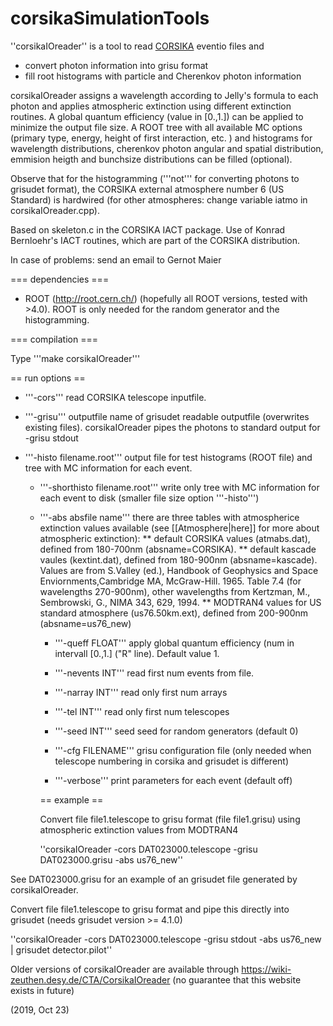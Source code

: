# corsikaSimulationTools

''corsikaIOreader'' is a tool to read [CORSIKA](https://www.ikp.kit.edu/corsika/index.php) eventio files and 

* convert photon information into grisu format
* fill root histograms with particle and Cherenkov photon information

corsikaIOreader assigns a wavelength according to Jelly's formula to each photon and applies atmospheric extinction using different extinction routines. 
A global quantum efficiency (value in [0.,1.]) can be applied to minimize the output file size.
A ROOT tree with all available MC options (primary type, energy, height of first interaction, etc. ) and
histograms for wavelength distributions, cherenkov photon angular and spatial distribution, emmision heigth and bunchsize 
distributions can be filled (optional).

Observe that for the histogramming ('''not''' for converting photons to grisudet format), the CORSIKA external atmosphere number 6 (US Standard) is hardwired (for other atmospheres: change variable iatmo in corsikaIOreader.cpp).

Based on skeleton.c in the CORSIKA IACT package. Use of Konrad Bernloehr's IACT routines, which are part of the CORSIKA distribution.

In case of problems: send an email to Gernot Maier 

=== dependencies ===

* ROOT (http://root.cern.ch/) (hopefully all ROOT versions, tested with >4.0). ROOT is only needed for the random generator and the histogramming. 

=== compilation ===

Type '''make corsikaIOreader'''

== run options ==

* '''-cors''' read CORSIKA telescope inputfile. 

* '''-grisu'''  outputfile name of grisudet readable outputfile (overwrites existing files). corsikaIOreader pipes the photons to standard output for -grisu stdout

* '''-histo filename.root''' output file for test histograms (ROOT file) and tree with MC information for each event. 
    
    * '''-shorthisto filename.root''' write only tree with MC information for each event to disk (smaller file size option '''-histo''')

    * '''-abs absfile name''' there are three tables with atmospherice extinction values available (see [[Atmosphere|here]] for more about atmospheric extinction):
    ** default CORSIKA values (atmabs.dat), defined from 180-700nm (absname=CORSIKA).
    ** default kascade vaules (kextint.dat), defined from 180-900nm (absname=kascade). Values are from S.Valley (ed.), Handbook of Geophysics and Space Enviornments,Cambridge MA, McGraw-Hill. 1965. Table 7.4 (for wavelengths 270-900nm), other wavelengths from Kertzman, M., Sembrowski, G., NIMA 343, 629, 1994.
    ** MODTRAN4 values for US standard atmosphere (us76.50km.ext), defined from 200-900nm (absname=us76_new)
          
      * '''-queff FLOAT''' apply global quantum efficiency (num in intervall [0.,1.] ("R" line). Default value 1.

      * '''-nevents INT''' read first num events from file. 

      * '''-narray INT''' read only first num arrays

      * '''-tel INT''' read only first num telescopes

      * '''-seed INT''' seed seed for random generators (default 0)

      * '''-cfg FILENAME''' grisu configuration file (only needed when telescope numbering in corsika and grisudet is different)

      * '''-verbose''' print parameters for each event (default off)

      == example ==

      Convert file file1.telescope to grisu format (file file1.grisu) using atmospheric extinction values from MODTRAN4

       ''corsikaIOreader -cors DAT023000.telescope -grisu DAT023000.grisu -abs us76_new''

 See DAT023000.grisu for an example of an grisudet file generated by corsikaIOreader.

 Convert file file1.telescope to grisu format and pipe this directly into grisudet (needs grisudet version >= 4.1.0)

 ''corsikaIOreader -cors DAT023000.telescope -grisu stdout -abs us76_new | grisudet detector.pilot''

 Older versions of corsikaIOreader are available through https://wiki-zeuthen.desy.de/CTA/CorsikaIOreader
 (no guarantee that this website exists in future)

 (2019, Oct 23)

